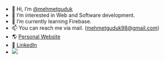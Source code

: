 - 👋 Hi, I’m [@mehmetguduk](https://github.com/mehmetguduk)
- 👀 I’m interested in Web and Software development.
- 🌱 I’m currently learning Firebase.
- 📫 You can reach me via mail. (mehmetguduk98@gmail.com)
- 🌎 [Personal Website](https://mehmetguduk.netlify.app/)
- 🔗 [LinkedIn](https://www.linkedin.com/in/mehmetguduk/)
- ![](https://komarev.com/ghpvc/?username=mehmetguduk&label=TEST&style=for-the-badge&color=lightgrey)

<!---
mehmetguduk/mehmetguduk is a ✨ special ✨ repository because its `README.md` (this file) appears on your GitHub profile.
You can click the Preview link to take a look at your changes.
--->

